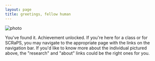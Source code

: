 ```yaml
---
layout: page
title: greetings, fellow human 
---
```


![photo](https://uvm.edu/~bfemery/rasputitsa.png)

You've found it. Achievement unlocked. If you're here for a class or for SCRaPS, you may navigate to the appropriate page with the links on the navigation bar. If you'd like to know more about the individual pictured above, the "research" and "about" links could be the right ones for you.
